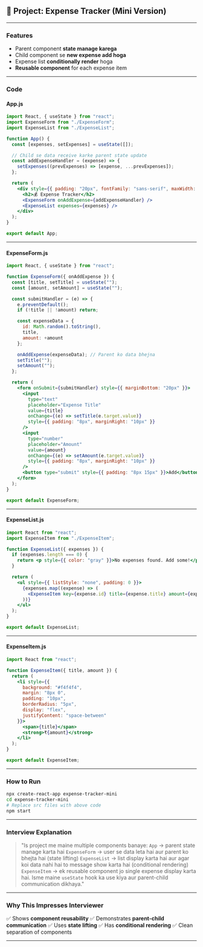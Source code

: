 ## 📌 **Project: Expense Tracker (Mini Version)**

---

### **Features**

* Parent component **state manage karega**
* Child component se **new expense add hoga**
* Expense list **conditionally render** hoga
* **Reusable component** for each expense item

---

### **Code**

#### **App.js**

```jsx
import React, { useState } from "react";
import ExpenseForm from "./ExpenseForm";
import ExpenseList from "./ExpenseList";

function App() {
  const [expenses, setExpenses] = useState([]);

  // Child se data receive karke parent state update
  const addExpenseHandler = (expense) => {
    setExpenses((prevExpenses) => [expense, ...prevExpenses]);
  };

  return (
    <div style={{ padding: "20px", fontFamily: "sans-serif", maxWidth: "500px", margin: "auto" }}>
      <h2>💰 Expense Tracker</h2>
      <ExpenseForm onAddExpense={addExpenseHandler} />
      <ExpenseList expenses={expenses} />
    </div>
  );
}

export default App;
```

---

#### **ExpenseForm.js**

```jsx
import React, { useState } from "react";

function ExpenseForm({ onAddExpense }) {
  const [title, setTitle] = useState("");
  const [amount, setAmount] = useState("");

  const submitHandler = (e) => {
    e.preventDefault();
    if (!title || !amount) return;

    const expenseData = {
      id: Math.random().toString(),
      title,
      amount: +amount
    };

    onAddExpense(expenseData); // Parent ko data bhejna
    setTitle("");
    setAmount("");
  };

  return (
    <form onSubmit={submitHandler} style={{ marginBottom: "20px" }}>
      <input
        type="text"
        placeholder="Expense Title"
        value={title}
        onChange={(e) => setTitle(e.target.value)}
        style={{ padding: "8px", marginRight: "10px" }}
      />
      <input
        type="number"
        placeholder="Amount"
        value={amount}
        onChange={(e) => setAmount(e.target.value)}
        style={{ padding: "8px", marginRight: "10px" }}
      />
      <button type="submit" style={{ padding: "8px 15px" }}>Add</button>
    </form>
  );
}

export default ExpenseForm;
```

---

#### **ExpenseList.js**

```jsx
import React from "react";
import ExpenseItem from "./ExpenseItem";

function ExpenseList({ expenses }) {
  if (expenses.length === 0) {
    return <p style={{ color: "gray" }}>No expenses found. Add some!</p>;
  }

  return (
    <ul style={{ listStyle: "none", padding: 0 }}>
      {expenses.map((expense) => (
        <ExpenseItem key={expense.id} title={expense.title} amount={expense.amount} />
      ))}
    </ul>
  );
}

export default ExpenseList;
```

---

#### **ExpenseItem.js**

```jsx
import React from "react";

function ExpenseItem({ title, amount }) {
  return (
    <li style={{
      background: "#f4f4f4",
      margin: "8px 0",
      padding: "10px",
      borderRadius: "5px",
      display: "flex",
      justifyContent: "space-between"
    }}>
      <span>{title}</span>
      <strong>₹{amount}</strong>
    </li>
  );
}

export default ExpenseItem;
```

---

### **How to Run**

```bash
npx create-react-app expense-tracker-mini
cd expense-tracker-mini
# Replace src files with above code
npm start
```

---

### **Interview Explanation**

> "Is project me maine multiple components banaye:
> `App` → parent state manage karta hai
> `ExpenseForm` → user se data leta hai aur parent ko bhejta hai (state lifting)
> `ExpenseList` → list display karta hai aur agar koi data nahi hai to message show karta hai (conditional rendering)
> `ExpenseItem` → ek reusable component jo single expense display karta hai.
> Isme maine `useState` hook ka use kiya aur parent-child communication dikhaya."

---

### **Why This Impresses Interviewer**

✅ Shows **component reusability**
✅ Demonstrates **parent-child communication**
✅ Uses **state lifting**
✅ Has **conditional rendering**
✅ Clean separation of components

---

